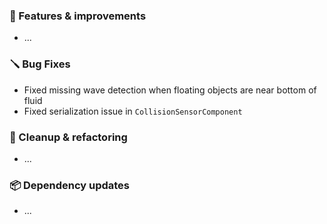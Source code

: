 ### 🚀 Features & improvements

- ...

### 🪛 Bug Fixes

- Fixed missing wave detection when floating objects are near bottom of fluid
- Fixed serialization issue in `CollisionSensorComponent`

### 🧽 Cleanup & refactoring

- ...

### 📦 Dependency updates

- ...